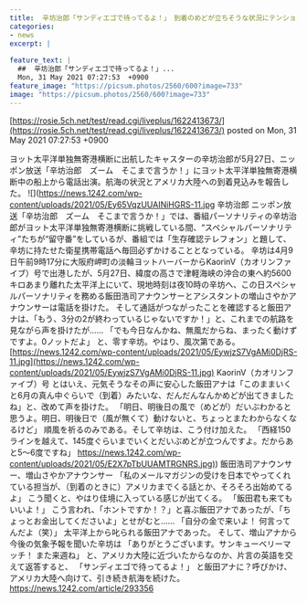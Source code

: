 ```yaml
---
title:  辛坊治郎「サンディエゴで待ってるよ！」　到着のめどが立ちそうな状況にテンションも高まる？  
categories:
- news
excerpt: |
  
feature_text: |
  ##  辛坊治郎「サンディエゴで待ってるよ！」...
  Mon, 31 May 2021 07:27:53  +0900
feature_image: "https://picsum.photos/2560/600?image=733"
image: "https://picsum.photos/2560/600?image=733"
---
```


[https://rosie.5ch.net/test/read.cgi/liveplus/1622413673/](https://rosie.5ch.net/test/read.cgi/liveplus/1622413673/)
posted on Mon, 31 May 2021 07:27:53  +0900

<!--more-->

ヨット太平洋単独無寄港横断に出航したキャスターの辛坊治郎が5月27日、ニッポン放送「辛坊治郎　ズーム　そこまで言うか！」にヨット太平洋単独無寄港横断中の船上から電話出演。航海の状況とアメリカ大陸への到着見込みを報告した。 ![](https://news.1242.com/wp-content/uploads/2021/05/Ey65VqzUUAINiHGRS-11.jpg 辛坊治郎 ニッポン放送「辛坊治郎　ズーム　そこまで言うか！」では、番組パーソナリティの辛坊治郎がヨット太平洋単独無寄港横断に挑戦している間、“スペシャルパーソナリティ”たちが“留守番”をしているが、番組では「生存確認テレフォン」と題して、辛坊に持たせた衛星携帯電話へ毎回必ずかけることとなっている。 辛坊は4月9日午前9時17分に大阪府岬町の淡輪ヨットハーバーからKaorinV（カオリンファイブ）号で出港したが、5月27日、緯度の高さで津軽海峡の沖合の東へ約5600キロあまり離れた太平洋上にいて、現地時刻は夜10時の辛坊へ、この日スペシャルパーソナリティを務める飯田浩司アナウンサーとアシスタントの増山さやかアナウンサーは電話を掛けた。 そして通話がつながったことを確認すると飯田アナは、「もう、3分の2が終わっているじゃないですか！」と、これまでの航路を見ながら声を掛けたが…… 「でも今日なんかね、無風だからね、まったく動けずですよ。0ノットだよ」 と、零す辛坊。やはり、風次第である。 [https://news.1242.com/wp-content/uploads/2021/05/EywjzS7VgAMi0DjRS-11.jpg](https://news.1242.com/wp-content/uploads/2021/05/EywjzS7VgAMi0DjRS-11.jpg) KaorinV（カオリンファイブ）号 とはいえ、元気そうなその声に安心した飯田アナは「このままいくと6月の真ん中ぐらいで（到着）みたいな、だんだんなんかめどが出てきましたね」と、改めて声を掛けた。 「明日、明後日の風で（めどが）だいぶわかると思うよ。明日、明後日で（風が無くて）動けないと、ちょっとまたわからなくなるけど」 順風を祈るのみである。そして辛坊は、こう付け加えた。 「西経150ラインを越えて、145度ぐらいまでいくとだいぶめどが立つんですよ。だからあと5〜6度ですね」 [https://news.1242.com/wp-content/uploads/2021/05/E2X7pTbUUAMTRGNRS.jpg)](https://news.1242.com/wp-content/uploads/2021/05/E2X7pTbUUAMTRGNRS.jpg)) 飯田浩司アナウンサー、増山さやかアナウンサー 「私のメールマガジンの受けを日本でやってくれている担当が、（到着のときに）アメリカまでくる話とか、そろそろ出始めてるよ」 こう聞くと、やはり佳境に入っている感じが出てくる。 「飯田君も来てもいいよ！」 こう言われ、「ホントですか！？」と喜ぶ飯田アナであったが、「ちょっとお金出してくださいよ」とせがむと…… 「自分の金で来いよ！ 何言ってんだよ（笑）」 太平洋上から叱られる飯田アナであった。 そして、増山アナから今後の気象予報を聞いた辛坊は 「ありがとうございます。サンキューベリーマッチ！ また来週ね」 と、アメリカ大陸に近づいたからなのか、片言の英語を交えて返答すると、 「サンディエゴで待ってるよ！」 と飯田アナに？呼びかけ、アメリカ大陸へ向けて、引き続き航海を続けた。 https://news.1242.com/article/293356
